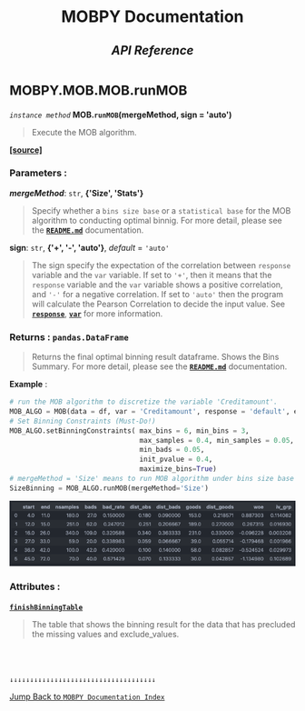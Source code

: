 <h1><strong><p align = center> MOBPY Documentation </p></strong></h1>

<h2><p  align=center><strong style = 'font-style:italic'>API Reference</strong></p></h2>

<h1><span style = 'font-size:smaller'> MOBPY.MOB.MOB.runMOB </span></h1>

_`instance method`_ **MOB.`runMOB`(mergeMethod, sign = 'auto')**

> Execute the MOB algorithm.

[**[source]**](https://github.com/ChenTaHung/Monotonic-Optimal-Binning/blob/main/src/MOBPY/MOB.py#L182-L238)

### **Parameters** : <br>

**_mergeMethod_**: `str`, **{'Size', 'Stats'}**

> Specify whether a `bins size base` or a `statistical base` for the MOB algorithm to conducting optimal binnig. For more detail, please see the [**`README.md`**](https://github.com/ChenTaHung/Monotonic-Optimal-Binning/blob/main/README.md) documentation.


**sign**: `str`, **{'+', '-', 'auto'}**, _default_ = `'auto'`

> The sign specify the expectation of the correlation between `response` variable and the `var` variable. If set to `'+'`, then it means that the `response` variable and the `var` variable shows a positive correlation, and `'-'` for a negative correlation. If set to `'auto'` then the program will calculate the Pearson Correlation to decide the input value. See [**`response`**](https://github.com/ChenTaHung/Monotonic-Optimal-Binning/tree/main/doc/MOBPY-MOB-MOB.md), [**`var`**](https://github.com/ChenTaHung/Monotonic-Optimal-Binning/tree/main/doc/MOBPY-MOB-MOB.md) for more information.

### **Returns** : `pandas.DataFrame`

> Returns the final optimal binning result dataframe. Shows the Bins Summary. For more detail, please see the [**`README.md`**](https://github.com/ChenTaHung/Monotonic-Optimal-Binning/blob/main/README.md) documentation.

**Example** :

```python
# run the MOB algorithm to discretize the variable 'Creditamount'.
MOB_ALGO = MOB(data = df, var = 'Creditamount', response = 'default', exclude_value = None) 
# Set Binning Constraints (Must-Do!)
MOB_ALGO.setBinningConstraints( max_bins = 6, min_bins = 3, 
                                max_samples = 0.4, min_samples = 0.05, 
                                min_bads = 0.05, 
                                init_pvalue = 0.4, 
                                maximize_bins=True)
# mergeMethod = 'Size' means to run MOB algorithm under bins size base
SizeBinning = MOB_ALGO.runMOB(mergeMethod='Size')
```

<p align = 'center'><img src = 'https://github.com/ChenTaHung/Monotonic-Optimal-Binning/blob/main/doc/images/Durationinmonth%20bins%20summary.png' alt = 'Image' style = 'width: 1000px'/></p>


<h3><strong> Attributes : </strong></h3>

[**`finishBinningTable`**](https://github.com/ChenTaHung/Monotonic-Optimal-Binning/blob/main/src/MOBPY/MOB.py#L197-L200)

> The table that shows the binning result for the data that has precluded the missing values and exclude_values.

<br><br>

`↓↓↓↓↓↓↓↓↓↓↓↓↓↓↓↓↓↓↓↓↓↓↓↓↓↓↓↓↓↓↓↓↓↓↓↓`

[Jump Back to `MOBPY Documentation Index`](https://github.com/ChenTaHung/Monotonic-Optimal-Binning/blob/main/doc/MOBPY-API-Ref.md)